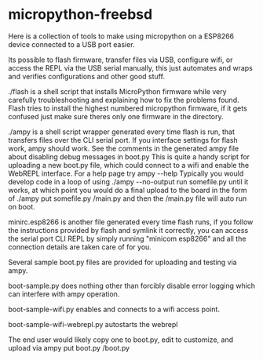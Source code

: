 micropython-freebsd
=========

Here is a collection of tools to make using micropython on a ESP8266 device connected to a USB port easier.

Its possible to flash firmware, transfer files via USB, configure wifi, or access the REPL via the USB serial manually, this just automates and wraps and verifies configurations and other good stuff.

./flash is a shell script that installs MicroPython firmware while very carefully troubleshooting and explaining how to fix the problems found.  Flash tries to install the highest numbered micropython firmware, if it gets confused just make sure theres only one firmware in the directory.

./ampy is a shell script wrapper generated every time flash is run, that transfers files over the CLI serial port.  If you interface settings for flash work, ampy should work.
See the comments in the generated ampy file about disabling debug messages in boot.py
This is quite a handy script for uploading a new boot.py file, which could connect to a wifi
and enable the WebREPL interface.  For a help page try ampy --help
Typically you would develop code in a loop of using ./ampy --no-output run somefile.py until it works, at which point you would do a final upload to the board in the form of ./ampy put somefile.py /main.py and then the /main.py file will auto run on boot.

minirc.esp8266 is another file generated every time flash runs, if you follow the instructions provided by flash and symlink it correctly, you can access the serial port CLI REPL by simply running "minicom esp8266" and all the connection details are taken care of for you.

Several sample boot.py files are provided for uploading and testing via ampy.

boot-sample.py does nothing other than forcibly disable error logging which can interfere with ampy operation.

boot-sample-wifi.py enables and connects to a wifi access point.

boot-sample-wifi-webrepl.py autostarts the webrepl

The end user would likely copy one to boot.py, edit to customize, and upload via ampy put boot.py /boot.py

